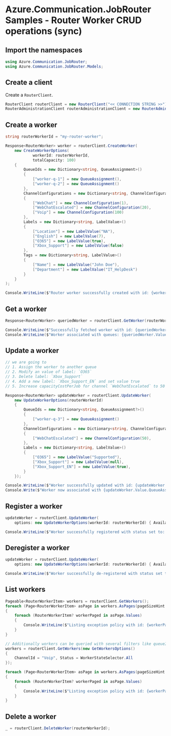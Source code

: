 # Azure.Communication.JobRouter Samples - Router Worker CRUD operations (sync)

## Import the namespaces

```C# Snippet:Azure_Communication_JobRouter_Tests_Samples_UsingStatements
using Azure.Communication.JobRouter;
using Azure.Communication.JobRouter.Models;
```

## Create a client

Create a `RouterClient`.

```C# Snippet:Azure_Communication_JobRouter_Tests_Samples_CreateClient
RouterClient routerClient = new RouterClient("<< CONNECTION STRING >>");
RouterAdministrationClient routerAdministrationClient = new RouterAdministrationClient("<< CONNECTION STRING >>");
```

## Create a worker

```C# Snippet:Azure_Communication_JobRouter_Tests_Samples_Crud_CreateRouterWorker
string routerWorkerId = "my-router-worker";

Response<RouterWorker> worker = routerClient.CreateWorker(
    new CreateWorkerOptions(
            workerId: routerWorkerId,
            totalCapacity: 100)
    {
        QueueIds = new Dictionary<string, QueueAssignment>()
        {
            ["worker-q-1"] = new QueueAssignment(),
            ["worker-q-2"] = new QueueAssignment()
        },
        ChannelConfigurations = new Dictionary<string, ChannelConfiguration>()
        {
            ["WebChat"] = new ChannelConfiguration(1),
            ["WebChatEscalated"] = new ChannelConfiguration(20),
            ["Voip"] = new ChannelConfiguration(100)
        },
        Labels = new Dictionary<string, LabelValue>()
        {
            ["Location"] = new LabelValue("NA"),
            ["English"] = new LabelValue(7),
            ["O365"] = new LabelValue(true),
            ["Xbox_Support"] = new LabelValue(false)
        },
        Tags = new Dictionary<string, LabelValue>()
        {
            ["Name"] = new LabelValue("John Doe"),
            ["Department"] = new LabelValue("IT_HelpDesk")
        }
    }
);

Console.WriteLine($"Router worker successfully created with id: {worker.Value.Id}");
```

## Get a worker

```C# Snippet:Azure_Communication_JobRouter_Tests_Samples_Crud_GetRouterWorker
Response<RouterWorker> queriedWorker = routerClient.GetWorker(routerWorkerId);

Console.WriteLine($"Successfully fetched worker with id: {queriedWorker.Value.Id}");
Console.WriteLine($"Worker associated with queues: {queriedWorker.Value.QueueAssignments.Values.ToList()}");
```

## Update a worker

```C# Snippet:Azure_Communication_JobRouter_Tests_Samples_Crud_UpdateRouterWorker
// we are going to
// 1. Assign the worker to another queue
// 2. Modify an value of label: `O365`
// 3. Delete label: `Xbox_Support`
// 4. Add a new label: `Xbox_Support_EN` and set value true
// 5. Increase capacityCostPerJob for channel `WebChatEscalated` to 50

Response<RouterWorker> updateWorker = routerClient.UpdateWorker(
    new UpdateWorkerOptions(routerWorkerId)
    {
        QueueIds = new Dictionary<string, QueueAssignment?>()
        {
            ["worker-q-3"] = new QueueAssignment()
        },
        ChannelConfigurations = new Dictionary<string, ChannelConfiguration?>()
        {
            ["WebChatEscalated"] = new ChannelConfiguration(50),
        },
        Labels = new Dictionary<string, LabelValue>()
        {
            ["O365"] = new LabelValue("Supported"),
            ["Xbox_Support"] = new LabelValue(null),
            ["Xbox_Support_EN"] = new LabelValue(true),
        }
    });

Console.WriteLine($"Worker successfully updated with id: {updateWorker.Value.Id}");
Console.Write($"Worker now associated with {updateWorker.Value.QueueAssignments.Count} queues"); // 3 queues
```

## Register a worker

```C# Snippet:Azure_Communication_JobRouter_Tests_Samples_Crud_RegisterRouterWorker
updateWorker = routerClient.UpdateWorker(
    options: new UpdateWorkerOptions(workerId: routerWorkerId) { AvailableForOffers = true, });

Console.WriteLine($"Worker successfully registered with status set to: {updateWorker.Value.State}");
```

## Deregister a worker

```C# Snippet:Azure_Communication_JobRouter_Tests_Samples_Crud_DeregisterRouterWorker
updateWorker = routerClient.UpdateWorker(
    options: new UpdateWorkerOptions(workerId: routerWorkerId) { AvailableForOffers = false, });

Console.WriteLine($"Worker successfully de-registered with status set to: {updateWorker.Value.State}");
```

## List workers

```C# Snippet:Azure_Communication_JobRouter_Tests_Samples_Crud_GetRouterWorkers
Pageable<RouterWorkerItem> workers = routerClient.GetWorkers();
foreach (Page<RouterWorkerItem> asPage in workers.AsPages(pageSizeHint: 10))
{
    foreach (RouterWorkerItem? workerPaged in asPage.Values)
    {
        Console.WriteLine($"Listing exception policy with id: {workerPaged.RouterWorker.Id}");
    }
}

// Additionally workers can be queried with several filters like queueId, capacity, state etc.
workers = routerClient.GetWorkers(new GetWorkersOptions()
{
    ChannelId = "Voip", Status = WorkerStateSelector.All
});

foreach (Page<RouterWorkerItem> asPage in workers.AsPages(pageSizeHint: 10))
{
    foreach (RouterWorkerItem? workerPaged in asPage.Values)
    {
        Console.WriteLine($"Listing exception policy with id: {workerPaged.RouterWorker.Id}");
    }
}
```

## Delete a worker

```C# Snippet:Azure_Communication_JobRouter_Tests_Samples_Crud_DeleteRouterWorker
_ = routerClient.DeleteWorker(routerWorkerId);
```
